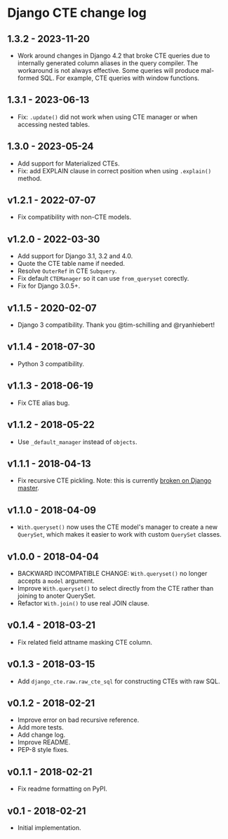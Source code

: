 # Django CTE change log

## 1.3.2 - 2023-11-20

- Work around changes in Django 4.2 that broke CTE queries due to internally
  generated column aliases in the query compiler. The workaround is not always
  effective. Some queries will produce mal-formed SQL. For example, CTE queries
  with window functions.

## 1.3.1 - 2023-06-13

- Fix: `.update()` did not work when using CTE manager or when accessing nested
  tables.

## 1.3.0 - 2023-05-24

- Add support for Materialized CTEs.
- Fix: add EXPLAIN clause in correct position when using `.explain()` method.

## v1.2.1 - 2022-07-07

- Fix compatibility with non-CTE models.

## v1.2.0 - 2022-03-30

- Add support for Django 3.1, 3.2 and 4.0.
- Quote the CTE table name if needed.
- Resolve `OuterRef` in CTE `Subquery`.
- Fix default `CTEManager` so it can use `from_queryset` corectly.
- Fix for Django 3.0.5+.

## v1.1.5 - 2020-02-07

- Django 3 compatibility. Thank you @tim-schilling and @ryanhiebert!

## v1.1.4 - 2018-07-30

- Python 3 compatibility.

## v1.1.3 - 2018-06-19

- Fix CTE alias bug.

## v1.1.2 - 2018-05-22

- Use `_default_manager` instead of `objects`.

## v1.1.1 - 2018-04-13

- Fix recursive CTE pickling. Note: this is currently [broken on Django
  master](https://github.com/django/django/pull/9134#pullrequestreview-112057277).

## v1.1.0 - 2018-04-09

- `With.queryset()` now uses the CTE model's manager to create a new `QuerySet`,
  which makes it easier to work with custom `QuerySet` classes.

## v1.0.0 - 2018-04-04

- BACKWARD INCOMPATIBLE CHANGE: `With.queryset()` no longer accepts a `model`
  argument.
- Improve `With.queryset()` to select directly from the CTE rather than
  joining to anoter QuerySet.
- Refactor `With.join()` to use real JOIN clause.

## v0.1.4 - 2018-03-21

- Fix related field attname masking CTE column.

## v0.1.3 - 2018-03-15

- Add `django_cte.raw.raw_cte_sql` for constructing CTEs with raw SQL.

## v0.1.2 - 2018-02-21

- Improve error on bad recursive reference.
- Add more tests.
- Add change log.
- Improve README.
- PEP-8 style fixes.

## v0.1.1 - 2018-02-21

- Fix readme formatting on PyPI.

## v0.1 - 2018-02-21

- Initial implementation.
